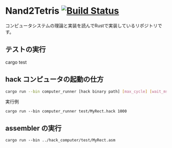 # Nand2Tetris [![Build Status](https://travis-ci.org/mitoma/nand2tetris.svg?branch=master)](https://travis-ci.org/mitoma/nand2tetris)

コンピュータシステムの理論と実装を読んでRustで実装しているリポジトリです。

## テストの実行

cargo test

## hack コンピュータの起動の仕方

```bash
cargo run --bin computer_runner [hack binary path] [max_cycle] [wait_ms]
```

実行例

```text
cargo run --bin computer_runner test/MyRect.hack 1000
```

## assembler の実行

```text
cargo run --bin ../hack_computer/test/MyRect.asm
```